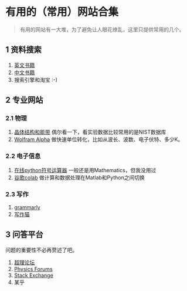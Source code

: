 # 有用的（常用）网站合集
> 有用的网站有一大堆，为了避免让人眼花缭乱，这里只提供常用的几个。

## 1 资料搜索
1. [英文书籍](http://libgen.rs/)
2. [中文书籍](https://www.toplinks.cc/s/)
3. 搜索引擎和淘宝 :-)

## 2 专业网站
### 2.1 物理
1. [晶体结构和能带](https://www.materialsproject.org/) 偶尔看一下，看实验数据比较常用的是NIST数据库
2. [Wolfram Alpha](https://www.wolframalpha.com/input/?i=plank+constant) 做快速单位转化，比如从波长、波数、电子伏特、多少K。

### 2.2 电子信息
1. [在线python符号运算器](https://live.sympy.org/) 一般还是用Mathematics，但我没用过
2. [谷歌colab](https://colab.research.google.com/) 做计算和数据处理在Matlab和Python之间切换

### 2.3 写作
1. [grammarly](https://app.grammarly.com/)
2. [写作猫](https://xiezuocat.com/#/)

## 3 问答平台
问题的重要性不必再赘述了吧。
1. [超理论坛](https://chaoli.club/index.php/conversations/physics)
2. [Physics Forums](https://www.physicsforums.com/forums/atomic-and-condensed-matter.64/)
3. [Stack Exchange](https://physics.stackexchange.com/)
4. 某乎
